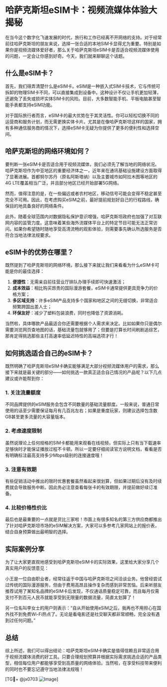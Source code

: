 # 哈萨克斯坦eSIM卡：视频流媒体体验大揭秘

在当今这个数字化飞速发展的时代，旅行和工作已经离不开网络的支持。对于经常前往哈萨克斯坦的朋友来说，选择一张合适的本地SIM卡显得尤为重要。特别是如果你是视频流媒体爱好者，那么关于哈萨克斯坦eSIM卡是否适合视频流媒体使用的问题，一定会让你感到好奇。今天，我们就来聊聊这个话题。

## 什么是eSIM卡？

首先，我们得弄清楚什么是eSIM卡。eSIM是一种嵌入式SIM卡技术，它与传统可拆卸的物理SIM卡不同，可以直接集成到设备中。这种设计不仅让手机更加轻薄，还避免了丢失或损坏实体SIM卡的风险。目前，大多数智能手机、平板电脑甚至智能手表都支持eSIM功能。

对于国际旅行者而言，eSIM卡的最大优势在于其灵活性。你可以轻松切换不同的运营商和服务计划，而无需更换实体卡片。尤其是在像哈萨克斯坦这样的国家，拥有多种通信服务商的情况下，选择eSIM卡无疑为你提供了更多的便利性和选择空间。

## 哈萨克斯坦的网络环境如何？

要判断一张eSIM卡是否适合用于视频流媒体，我们必须先了解当地的网络状况。哈萨克斯坦作为中亚地区的重要经济体之一，近年来在通讯基础设施建设方面取得了显著进展。首都努尔苏丹（原名阿斯塔纳）以及主要城市如阿拉木图等地区的4G LTE覆盖相当广泛，并且部分地区已经开始部署5G网络。

然而，值得注意的是，在一些偏远或者农村地区，移动信号可能会变得不稳定甚至完全不可用。因此，在考虑购买eSIM之前，最好提前规划好自己的行程路线，确保目的地具备良好的网络条件。

此外，随着全球范围内对数据隐私保护意识增强，哈萨克斯坦政府也加强了对互联网内容的监管力度。这意味着某些海外流媒体平台上的特定节目可能无法正常访问。如果你希望随时随地享受高清流畅的观影体验，则需要事先确认所选服务是否符合当地法律法规要求。

## eSIM卡的优势在哪里？

既然提到了哈萨克斯坦的网络环境，那么接下来就让我们来看看为什么eSIM卡可能是你的最佳选择：

1. **便捷性**：无需亲自前往营业厅排队办理手续即可快速激活；
2. **成本效益**：相比购买昂贵的国际漫游套餐，eSIM卡通常提供更具竞争力的价格方案；
3. **多区域支持**：许多eSIM产品支持多个国家和地区之间的无缝切换，非常适合频繁跨国出差人士；
4. **环保友好**：减少了塑料包装浪费，同时也降低了资源消耗。

当然啦，具体哪款产品最适合你还需要根据个人需求来决定。比如如果你只是偶尔需要浏览网页查地图的话，基础流量包就够用了；但要是打算长时间刷剧追综艺，那肯定得挑选那些主打高速率低延迟特性的高端选项才行！

## 如何挑选适合自己的eSIM卡？

既然明确了哈萨克斯坦eSIM卡确实能够满足大部分视频流媒体用户的需求，那么接下来就是最关键的部分——如何挑选一款真正适合自己情况的产品呢？以下几点建议或许能帮到你：

### 1. 关注流量额度
不同品牌提供的eSIM服务会包含不同数量的基础流量额度。一般来说，普通日常使用的话至少需要保证每月有几百兆左右；如果是重度玩家，则建议选择包含数GB甚至更多流量的大容量版本。

### 2. 考虑速度限制
虽然说理论上任何规格的SIM卡都能用来观看在线视频，但实际上只有当下载速率足够快时才能保证播放过程不卡顿。所以一定要仔细阅读官方说明文档，看看是否有明确标注最高支持多少Mbps级别的连接速度哦！

### 3. 注意有效期
有些促销活动中推出的限时优惠套餐虽然看起来很划算，但如果过期后没有及时续费就会导致服务中断。因此务必注意查看每张卡的有效期限，并提前做好续订准备。

### 4. 比较价格性价比
最后也是最重要的一点就是货比三家啦！市面上有很多知名的第三方供应商都推出了针对哈萨克斯坦市场的eSIM解决方案，大家可以多参考几家网站上的报价表，结合自身预算做出最明智的选择。

## 实际案例分享

为了让大家更直观地感受到哈萨克斯坦eSIM卡的实际效果，这里给大家分享几个真实用户的反馈意见：

小王是一位自由职业者，经常往返于中国与哈萨克斯坦之间洽谈业务。他曾经尝试过传统的国际漫游服务，但由于费用高昂且操作复杂而感到非常苦恼。后来听朋友推荐试用了某知名品牌的eSIM卡后发现，不仅通话质量稳定可靠，而且每月仅需支付不到百元人民币就能享受到无限量的数据流量，简直太划算了！

另一位名叫李女士的用户则表示：“自从开始使用eSIM之后，我再也不用担心在国外找不到免费Wi-Fi热点了。无论是看电影还是社交聊天都非常顺畅，完全没有遇到过任何问题。”

## 总结

综上所述，我们可以得出结论：哈萨克斯坦eSIM卡确实是值得信赖且非常适合用于视频流媒体消费的好工具。只要合理规划预算并根据实际需求挑选合适的产品类型，相信每位用户都能够享受到高质量的网络体验。当然啦，在享受科技带来便利的同时也不要忘记遵守当地法律法规哦！

[TG💪+ @jx0703 ![Image](https://github.com/user-attachments/assets/dbca1d08-cadb-493c-b0ec-ad6f7a83f270)]